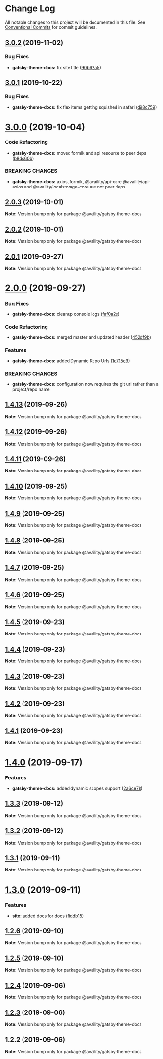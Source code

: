 # Change Log

All notable changes to this project will be documented in this file.
See [Conventional Commits](https://conventionalcommits.org) for commit guidelines.

## [3.0.2](https://github.com/availity/gatsby-theme-availity/compare/@availity/gatsby-theme-docs@3.0.1...@availity/gatsby-theme-docs@3.0.2) (2019-11-02)


### Bug Fixes

* **gatsby-theme-docs:** fix site title ([90b62a5](https://github.com/availity/gatsby-theme-availity/commit/90b62a5))





## [3.0.1](https://github.com/availity/gatsby-theme-availity/compare/@availity/gatsby-theme-docs@3.0.0...@availity/gatsby-theme-docs@3.0.1) (2019-10-22)


### Bug Fixes

* **gatsby-theme-docs:** fix flex items getting squished in safari ([d98c759](https://github.com/availity/gatsby-theme-availity/commit/d98c759))





# [3.0.0](https://github.com/availity/gatsby-theme-availity/compare/@availity/gatsby-theme-docs@2.0.3...@availity/gatsby-theme-docs@3.0.0) (2019-10-04)


### Code Refactoring

* **gatsby-theme-docs:** moved formik and api resource to peer deps ([b8dc60b](https://github.com/availity/gatsby-theme-availity/commit/b8dc60b))


### BREAKING CHANGES

* **gatsby-theme-docs:** axios, formik, @availity/api-core @availity/api-axios and @availity/localstorage-core are not peer deps





## [2.0.3](https://github.com/availity/gatsby-theme-availity/compare/@availity/gatsby-theme-docs@2.0.2...@availity/gatsby-theme-docs@2.0.3) (2019-10-01)

**Note:** Version bump only for package @availity/gatsby-theme-docs





## [2.0.2](https://github.com/availity/gatsby-theme-availity/compare/@availity/gatsby-theme-docs@2.0.1...@availity/gatsby-theme-docs@2.0.2) (2019-10-01)

**Note:** Version bump only for package @availity/gatsby-theme-docs





## [2.0.1](https://github.com/availity/gatsby-theme-availity/compare/@availity/gatsby-theme-docs@2.0.0...@availity/gatsby-theme-docs@2.0.1) (2019-09-27)

**Note:** Version bump only for package @availity/gatsby-theme-docs





# [2.0.0](https://github.com/availity/gatsby-theme-availity/compare/@availity/gatsby-theme-docs@1.4.13...@availity/gatsby-theme-docs@2.0.0) (2019-09-27)


### Bug Fixes

* **gatsby-theme-docs:** cleanup console logs ([faf0a2e](https://github.com/availity/gatsby-theme-availity/commit/faf0a2e))


### Code Refactoring

* **gatsby-theme-docs:** merged master and updated header ([452df9b](https://github.com/availity/gatsby-theme-availity/commit/452df9b))


### Features

* **gatsby-theme-docs:** added Dynamic Repo Urls ([1d715c9](https://github.com/availity/gatsby-theme-availity/commit/1d715c9))


### BREAKING CHANGES

* **gatsby-theme-docs:** configuration now requires the git url rather than a project/repo name





## [1.4.13](https://github.com/availity/gatsby-theme-availity/compare/@availity/gatsby-theme-docs@1.4.12...@availity/gatsby-theme-docs@1.4.13) (2019-09-26)

**Note:** Version bump only for package @availity/gatsby-theme-docs

## [1.4.12](https://github.com/availity/gatsby-theme-availity/compare/@availity/gatsby-theme-docs@1.4.11...@availity/gatsby-theme-docs@1.4.12) (2019-09-26)

**Note:** Version bump only for package @availity/gatsby-theme-docs

## [1.4.11](https://github.com/availity/gatsby-theme-availity/compare/@availity/gatsby-theme-docs@1.4.10...@availity/gatsby-theme-docs@1.4.11) (2019-09-26)

**Note:** Version bump only for package @availity/gatsby-theme-docs

## [1.4.10](https://github.com/availity/gatsby-theme-availity/compare/@availity/gatsby-theme-docs@1.4.9...@availity/gatsby-theme-docs@1.4.10) (2019-09-25)

**Note:** Version bump only for package @availity/gatsby-theme-docs

## [1.4.9](https://github.com/availity/gatsby-theme-availity/compare/@availity/gatsby-theme-docs@1.4.8...@availity/gatsby-theme-docs@1.4.9) (2019-09-25)

**Note:** Version bump only for package @availity/gatsby-theme-docs

## [1.4.8](https://github.com/availity/gatsby-theme-availity/compare/@availity/gatsby-theme-docs@1.4.7...@availity/gatsby-theme-docs@1.4.8) (2019-09-25)

**Note:** Version bump only for package @availity/gatsby-theme-docs

## [1.4.7](https://github.com/availity/gatsby-theme-availity/compare/@availity/gatsby-theme-docs@1.4.6...@availity/gatsby-theme-docs@1.4.7) (2019-09-25)

**Note:** Version bump only for package @availity/gatsby-theme-docs

## [1.4.6](https://github.com/availity/gatsby-theme-availity/compare/@availity/gatsby-theme-docs@1.4.5...@availity/gatsby-theme-docs@1.4.6) (2019-09-25)

**Note:** Version bump only for package @availity/gatsby-theme-docs

## [1.4.5](https://github.com/availity/gatsby-theme-availity/compare/@availity/gatsby-theme-docs@1.4.4...@availity/gatsby-theme-docs@1.4.5) (2019-09-23)

**Note:** Version bump only for package @availity/gatsby-theme-docs

## [1.4.4](https://github.com/availity/gatsby-theme-availity/compare/@availity/gatsby-theme-docs@1.4.3...@availity/gatsby-theme-docs@1.4.4) (2019-09-23)

**Note:** Version bump only for package @availity/gatsby-theme-docs

## [1.4.3](https://github.com/availity/gatsby-theme-availity/compare/@availity/gatsby-theme-docs@1.4.2...@availity/gatsby-theme-docs@1.4.3) (2019-09-23)

**Note:** Version bump only for package @availity/gatsby-theme-docs

## [1.4.2](https://github.com/availity/gatsby-theme-availity/compare/@availity/gatsby-theme-docs@1.4.1...@availity/gatsby-theme-docs@1.4.2) (2019-09-23)

**Note:** Version bump only for package @availity/gatsby-theme-docs

## [1.4.1](https://github.com/availity/gatsby-theme-availity/compare/@availity/gatsby-theme-docs@1.4.0...@availity/gatsby-theme-docs@1.4.1) (2019-09-23)

**Note:** Version bump only for package @availity/gatsby-theme-docs

# [1.4.0](https://github.com/availity/gatsby-theme-availity/compare/@availity/gatsby-theme-docs@1.3.3...@availity/gatsby-theme-docs@1.4.0) (2019-09-17)

### Features

- **gatsby-theme-docs:** added dynamic scopes support ([2a6ce78](https://github.com/availity/gatsby-theme-availity/commit/2a6ce78))

## [1.3.3](https://github.com/availity/gatsby-theme-availity/compare/@availity/gatsby-theme-docs@1.3.2...@availity/gatsby-theme-docs@1.3.3) (2019-09-12)

**Note:** Version bump only for package @availity/gatsby-theme-docs

## [1.3.2](https://github.com/availity/gatsby-theme-availity/compare/@availity/gatsby-theme-docs@1.3.1...@availity/gatsby-theme-docs@1.3.2) (2019-09-12)

**Note:** Version bump only for package @availity/gatsby-theme-docs

## [1.3.1](https://github.com/availity/gatsby-theme-availity/compare/@availity/gatsby-theme-docs@1.3.0...@availity/gatsby-theme-docs@1.3.1) (2019-09-11)

**Note:** Version bump only for package @availity/gatsby-theme-docs

# [1.3.0](https://github.com/availity/gatsby-theme-availity/compare/@availity/gatsby-theme-docs@1.2.6...@availity/gatsby-theme-docs@1.3.0) (2019-09-11)

### Features

- **site:** added docs for docs ([ffddb15](https://github.com/availity/gatsby-theme-availity/commit/ffddb15))

## [1.2.6](https://github.com/availity/gatsby-theme-availity/compare/@availity/gatsby-theme-docs@1.2.5...@availity/gatsby-theme-docs@1.2.6) (2019-09-10)

**Note:** Version bump only for package @availity/gatsby-theme-docs

## [1.2.5](https://github.com/availity/gatsby-theme-availity/compare/@availity/gatsby-theme-docs@1.2.4...@availity/gatsby-theme-docs@1.2.5) (2019-09-10)

**Note:** Version bump only for package @availity/gatsby-theme-docs

## [1.2.4](https://github.com/availity/gatsby-theme-availity/compare/@availity/gatsby-theme-docs@1.2.3...@availity/gatsby-theme-docs@1.2.4) (2019-09-06)

**Note:** Version bump only for package @availity/gatsby-theme-docs

## [1.2.3](https://github.com/availity/gatsby-theme-availity/compare/@availity/gatsby-theme-docs@1.2.2...@availity/gatsby-theme-docs@1.2.3) (2019-09-06)

**Note:** Version bump only for package @availity/gatsby-theme-docs

## 1.2.2 (2019-09-06)

**Note:** Version bump only for package @availity/gatsby-theme-docs
